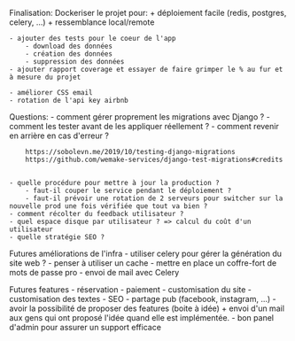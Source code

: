 Finalisation:
    Dockeriser le projet pour:
        + déploiement facile (redis, postgres, celery, ...)
        + ressemblance local/remote

   
    - ajouter des tests pour le coeur de l'app
        - download des données
        - création des données
        - suppression des données
    - ajouter rapport coverage et essayer de faire grimper le % au fur et à mesure du projet

    - améliorer CSS email
    - rotation de l'api key airbnb




Questions:
    - comment gérer proprement les migrations avec Django ?
        - comment les tester avant de les appliquer réellement ?
        - comment revenir en arrière en cas d'erreur ?

        https://sobolevn.me/2019/10/testing-django-migrations
        https://github.com/wemake-services/django-test-migrations#credits


    - quelle procédure pour mettre à jour la production ?
        - faut-il couper le service pendant le déploiement ?
        - faut-il prévoir une rotation de 2 serveurs pour switcher sur la nouvelle prod une fois vérifiée que tout va bien ?
    - comment récolter du feedback utilisateur ?
    - quel espace disque par utilisateur ? => calcul du coût d'un utilisateur
    - quelle stratégie SEO ?

Futures améliorations de l'infra
    - utiliser celery pour gérer la génération du site web ?
    - penser à utiliser un cache
    - mettre en place un coffre-fort de mots de passe pro
    - envoi de mail avec Celery

Futures features
    - réservation
    - paiement
    - customisation du site
    - customisation des textes
    - SEO
    - partage pub (facebook, instagram, ...)
    - avoir la possibilité de proposer des features (boite à idée) + envoi d'un mail aux gens qui ont proposé l'idée quand elle est implémentée.
    - bon panel d'admin pour assurer un support efficace
